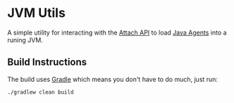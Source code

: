 # JVM Utils

A simple utility for interacting with the [Attach API](http://docs.oracle.com/javase/6/docs/jdk/api/attach/spec/com/sun/tools/attach/package-summary.html) to load [Java Agents](http://docs.oracle.com/javase/6/docs/api/java/lang/instrument/package-summary.html "Oracle JavaDocs for the Instrumentation package") into a runing JVM.

## Build Instructions

The build uses [Gradle](http://gradle.org/) which means you don't have to do much, just run:

    ./gradlew clean build

